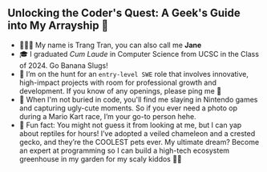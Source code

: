## Unlocking the Coder's Quest: A Geek's Guide into My Arrayship 👋

- 👩🏻‍💻 My name is Trang Tran, you can also call me **Jane** 
- 🎓 I graduated *Cum Laude* in Computer Science from UCSC in the Class of 2024. Go Banana Slugs!
- 🔎 I’m on the hunt for an ```entry-level SWE``` role that involves innovative, high-impact projects with room for professional growth and development. If you know of any openings, please ping me 🥺
- 👾 When I'm not buried in code, you'll find me slaying in Nintendo games and capturing ugly-cute moments. So if you ever need a photo op during a Mario Kart race, I’m your go-to person hehe.
- 🦎 Fun fact: You might not guess it from looking at me, but I can yap about reptiles for hours! I’ve adopted a veiled chameleon and a crested gecko, and they’re the COOLEST pets ever. My ultimate dream? Become an expert at programming so I can build a high-tech ecosystem greenhouse in my garden for my scaly kiddos 🫶🏼
